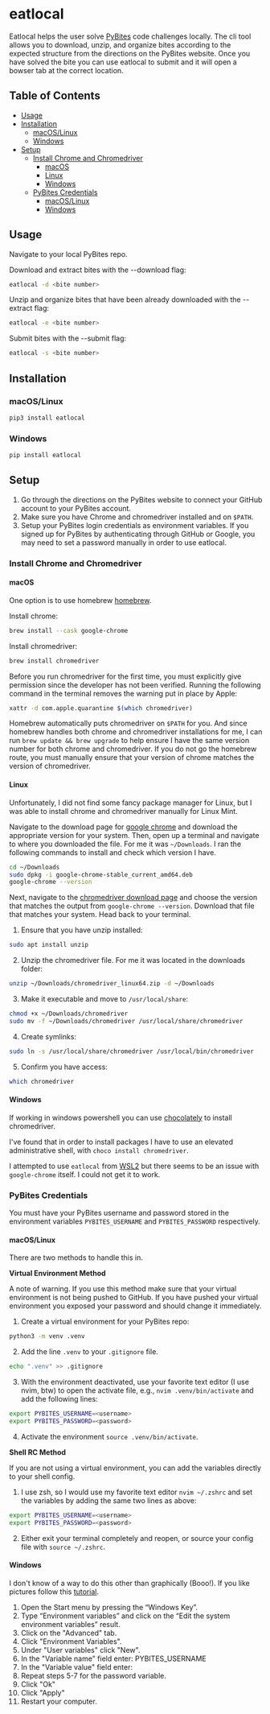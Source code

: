 # eatlocal

Eatlocal helps the user solve [PyBites](https://codechallang.es) code challenges locally. The cli tool allows you to download, unzip, and organize bites according to the expected structure from the directions on the PyBites website. Once you have solved the bite you can use eatlocal to submit and it will open a bowser tab at the correct location.

## Table of Contents

+ [Usage](#Usage)
+ [Installation](#Installation)
	+ [macOS/Linux](#macOS/Linux-1)
	+ [Windows](#Windows-1)
+ [Setup](#Setup)
	+ [Install Chrome and Chromedriver](#Install-Chrome-and-Chromedriver)
		+ [macOS](#macOS)
		+ [Linux](#Linux)
		+ [Windows](#Windows-2)
	+ [PyBites Credentials](#PyBites-Credentials)
		+ [macOS/Linux](#macOS/Linux-2)
		+ [Windows](#Windows-3)


## Usage

Navigate to your local PyBites repo.

Download and extract bites with the --download flag:
```bash
eatlocal -d <bite number>
```

Unzip and organize bites that have been already downloaded with the --extract flag:
```bash
eatlocal -e <bite number>
```

Submit bites with the --submit flag:
```bash
eatlocal -s <bite number>
```

## Installation

### macOS/Linux

```bash
pip3 install eatlocal
```
### Windows

```bash
pip install eatlocal
```

## Setup

1. Go through the directions on the PyBites website to connect your GitHub account to your PyBites account.
2. Make sure you have Chrome and chromedriver installed and on `$PATH`.
3. Setup your PyBites login credentials as environment variables. If you signed up for PyBites by authenticating through GitHub or Google, you may need to set a password manually in order to use eatlocal.

### Install Chrome and Chromedriver

#### macOS

One option is to use homebrew [homebrew](https://brew.sh/). 

Install chrome:

```bash
brew install --cask google-chrome
```

Install chromedriver:

```bash
brew install chromedriver
```

Before you run chromedriver for the first time, you must explicitly give permission since the developer has not been verified. Running the following command in the terminal removes the warning put in place by Apple:

```bash
xattr -d com.apple.quarantine $(which chromedriver)
```

Homebrew automatically puts chromedriver on `$PATH` for you. And since homebrew handles both chrome and chromedriver installations for me, I can run `brew update && brew upgrade` to help ensure I have the same version number for both chrome and chromedriver. If you do not go the homebrew route, you must manually ensure that your version of chrome matches the version of chromedriver.


#### Linux

Unfortunately, I did not find some fancy package manager for Linux, but I was able to install chrome and chromedriver manually for Linux Mint.

Navigate to the download page for [google chrome](https://www.google.com/chrome/) and download the appropriate version for your system. Then, open up a terminal and navigate to where you downloaded the file. For me it was `~/Downloads`. I ran the following commands to install and check which version I have.

```bash
cd ~/Downloads
sudo dpkg -i google-chrome-stable_current_amd64.deb
google-chrome --version
```

Next, navigate to the [chromedriver download page](https://chromedriver.chromium.org/downloads) and choose the version that matches the output from `google-chrome --version`. Download that file that matches your system. Head back to your terminal.

1. Ensure that you have unzip installed:

```bash
sudo apt install unzip
```

2. Unzip the chromedriver file. For me it was located in the downloads folder: 

```bash
unzip ~/Downloads/chromedriver_linux64.zip -d ~/Downloads
```

3. Make it executable and move to `/usr/local/share`:

```bash
chmod +x ~/Downloads/chromedriver
sudo mv -f ~/Downloads/chromedriver /usr/local/share/chromedriver
```

4. Create symlinks:

```bash
sudo ln -s /usr/local/share/chromedriver /usr/local/bin/chromedriver
```
5. Confirm you have access:

```bash
which chromedriver
```

#### Windows

If working in windows powershell you can use [chocolately](https://chocolatey.org/) to install chromedriver.

I've found that in order to install packages I have to use an elevated administrative shell, with `choco install chromedriver`.

I attempted to use `eatlocal` from [WSL2](https://docs.microsoft.com/en-us/windows/wsl/about) but there seems to be an issue with `google-chrome` itself. I could not get it to work.

### PyBites Credentials

You must have your PyBites username and password stored in the environment variables `PYBITES_USERNAME` and `PYBITES_PASSWORD` respectively.

#### macOS/Linux

There are two methods to handle this in.

**Virtual Environment Method**

A note of warning. If you use this method make sure that your virtual environment is not being pushed to GitHub. If you have pushed your virtual environment you exposed your password and should change it immediately.

1. Create a virtual environment for your PyBites repo:

```bash
python3 -m venv .venv
```

2. Add the line `.venv` to your `.gitignore` file.

```bash
echo ".venv" >> .gitignore
```

3. With the environment deactivated, use your favorite text editor (I use nvim, btw) to open the activate file, e.g., `nvim .venv/bin/activate` and add the following lines:

```bash
export PYBITES_USERNAME=<username>
export PYBITES_PASSWORD=<password>
```

4. Activate the environment `source .venv/bin/activate`.

**Shell RC Method**

If you are not using a virtual environment, you can add the variables directly to your shell config. 

1. I use zsh, so I would use my favorite text editor `nvim ~/.zshrc` and set the variables by adding the same two lines as above:

```bash
export PYBITES_USERNAME=<username>
export PYBITES_PASSWORD=<password>
```

2. Either exit your terminal completely and reopen, or source your config file with `source ~/.zshrc`.

#### Windows

I don't know of a way to do this other than graphically (Booo!). If you like pictures follow this [tutorial](https://windowsloop.com/add-environment-variable-in-windows-10).

1. Open the Start menu by pressing the “Windows Key”.
2. Type “Environment variables” and click on the “Edit the system environment variables” result.
3. Click on the "Advanced" tab.
4. Click "Environment Variables".
5. Under "User variables" click "New".
6. In the "Variable name" field enter: PYBITES_USERNAME
7. In the "Variable value" field enter: <username>
8. Repeat steps 5-7 for the password variable.
9. Click "Ok"
10. Click "Apply"
11. Restart your computer.

